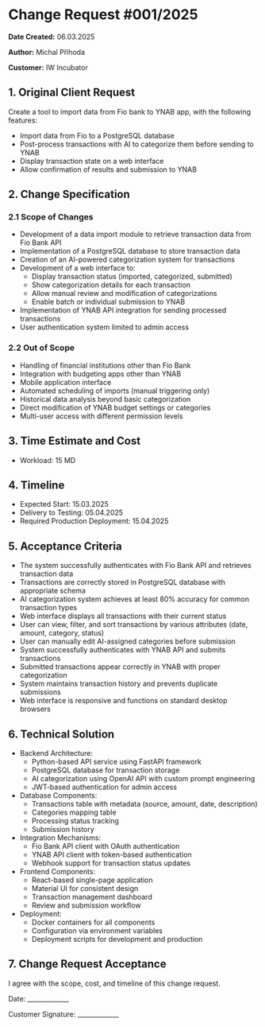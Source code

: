 # Change Request #001/2025

**Date Created:** 06.03.2025

**Author:** Michal Příhoda

**Customer:** IW Incubator

## 1. Original Client Request

Create a tool to import data from Fio bank to YNAB app, with the following features:

- Import data from Fio to a PostgreSQL database
- Post-process transactions with AI to categorize them before sending to YNAB
- Display transaction state on a web interface
- Allow confirmation of results and submission to YNAB

## 2. Change Specification

### 2.1 Scope of Changes

- Development of a data import module to retrieve transaction data from Fio Bank API
- Implementation of a PostgreSQL database to store transaction data
- Creation of an AI-powered categorization system for transactions
- Development of a web interface to:
    - Display transaction status (imported, categorized, submitted)
    - Show categorization details for each transaction
    - Allow manual review and modification of categorizations
    - Enable batch or individual submission to YNAB
- Implementation of YNAB API integration for sending processed transactions
- User authentication system limited to admin access

### 2.2 Out of Scope

- Handling of financial institutions other than Fio Bank
- Integration with budgeting apps other than YNAB
- Mobile application interface
- Automated scheduling of imports (manual triggering only)
- Historical data analysis beyond basic categorization
- Direct modification of YNAB budget settings or categories
- Multi-user access with different permission levels

## 3. Time Estimate and Cost

- Workload: 15 MD

## 4. Timeline

- Expected Start: 15.03.2025
- Delivery to Testing: 05.04.2025
- Required Production Deployment: 15.04.2025

## 5. Acceptance Criteria

- The system successfully authenticates with Fio Bank API and retrieves transaction data
- Transactions are correctly stored in PostgreSQL database with appropriate schema
- AI categorization system achieves at least 80% accuracy for common transaction types
- Web interface displays all transactions with their current status
- User can view, filter, and sort transactions by various attributes (date, amount, category, status)
- User can manually edit AI-assigned categories before submission
- System successfully authenticates with YNAB API and submits transactions
- Submitted transactions appear correctly in YNAB with proper categorization
- System maintains transaction history and prevents duplicate submissions
- Web interface is responsive and functions on standard desktop browsers

## 6. Technical Solution

- Backend Architecture:
    - Python-based API service using FastAPI framework
    - PostgreSQL database for transaction storage
    - AI categorization using OpenAI API with custom prompt engineering
    - JWT-based authentication for admin access
- Database Components:
    - Transactions table with metadata (source, amount, date, description)
    - Categories mapping table
    - Processing status tracking
    - Submission history
- Integration Mechanisms:
    - Fio Bank API client with OAuth authentication
    - YNAB API client with token-based authentication
    - Webhook support for transaction status updates
- Frontend Components:
    - React-based single-page application
    - Material UI for consistent design
    - Transaction management dashboard
    - Review and submission workflow
- Deployment:
    - Docker containers for all components
    - Configuration via environment variables
    - Deployment scripts for development and production

## 7. Change Request Acceptance

I agree with the scope, cost, and timeline of this change request.

Date: _____________

Customer Signature: _____________
